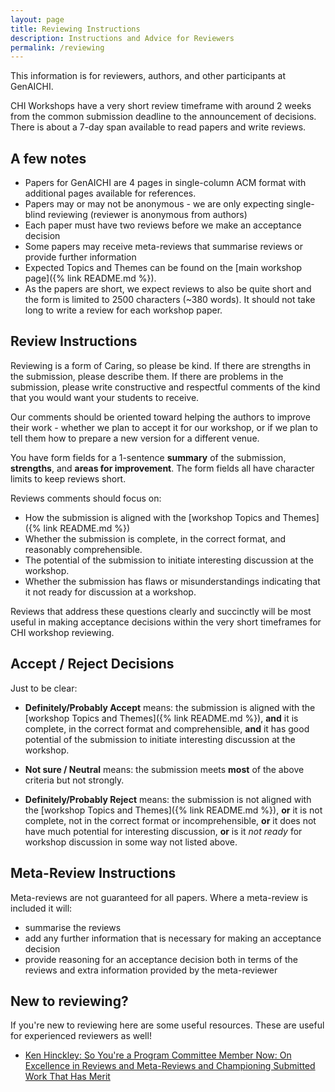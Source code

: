 ```yaml
---
layout: page
title: Reviewing Instructions
description: Instructions and Advice for Reviewers
permalink: /reviewing
---
```


This information is for reviewers, authors, and other participants at GenAICHI.

CHI Workshops have a very short review timeframe with around 2 weeks from the common submission deadline to the announcement of decisions. There is about a 7-day span available to read papers and write reviews.

## A few notes

- Papers for GenAICHI are 4 pages in single-column ACM format with additional pages available for references.
- Papers may or may not be anonymous - we are only expecting single-blind reviewing (reviewer is anonymous from authors)
- Each paper must have two reviews before we make an acceptance decision
- Some papers may receive meta-reviews that summarise reviews or provide further information
- Expected Topics and Themes can be found on the [main workshop page]({% link README.md %}).
- As the papers are short, we expect reviews to also be quite short and the form is limited to 2500 characters (~380 words). It should not take long to write a review for each workshop paper.

## Review Instructions

Reviewing is a form of Caring, so please be kind. If there are strengths in the submission, please describe them. If there are problems in the submission, please write constructive and respectful comments of the kind that you would want your students to receive.

Our comments should be oriented toward helping the authors to improve their work - whether we plan to accept it for our workshop, or if we plan to tell them how to prepare a new version for a different venue.

You have form fields for a 1-sentence **summary** of the submission, **strengths**, and **areas for improvement**. The form fields all have character limits to keep reviews short.

Reviews comments should focus on: 

- How the submission is aligned with the [workshop Topics and Themes]({% link README.md %})
- Whether the submission is complete, in the correct format, and reasonably comprehensible.
- The potential of the submission to initiate interesting discussion at the workshop.
- Whether the submission has flaws or misunderstandings indicating that it not ready for discussion at a workshop.

Reviews that address these questions clearly and succinctly will be most useful in making acceptance decisions within the very short timeframes for CHI workshop reviewing.

## Accept / Reject Decisions

Just to be clear:

- **Definitely/Probably Accept** means: the submission is aligned with the [workshop Topics and Themes]({% link README.md %}), **and** it is complete, in the correct format and comprehensible, **and** it has good potential of the submission to initiate interesting discussion at the workshop.

- **Not sure / Neutral** means: the submission meets **most** of the above criteria but not strongly.

- **Definitely/Probably Reject** means: the submission is not aligned with the [workshop Topics and Themes]({% link README.md %}), **or** it is not complete, not in the correct format or incomprehensible, **or** it does not have much potential for interesting discussion, **or** is it _not ready_ for workshop discussion in some way not listed above.

## Meta-Review Instructions

Meta-reviews are not guaranteed for all papers. Where a meta-review is included it will:

- summarise the reviews
- add any further information that is necessary for making an acceptance decision
- provide reasoning for an acceptance decision both in terms of the reviews and extra information provided by the meta-reviewer

## New to reviewing?

If you're new to reviewing here are some useful resources. These are useful for experienced reviewers as well!

- [Ken Hinckley: So You're a Program Committee Member Now: On Excellence in Reviews and Meta-Reviews and Championing Submitted Work That Has Merit](https://www.microsoft.com/en-us/research/wp-content/uploads/2016/10/Excellence-in-Reviews-MobileHCI-2015-Web-Site.pdf)
